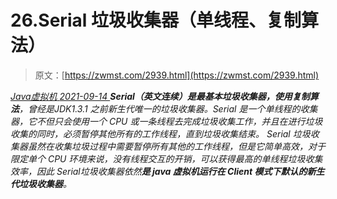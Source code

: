 <!--yml
category: 未分类
date: 0001-01-01 00:00:00
--->

# 26.Serial 垃圾收集器（单线程、复制算法）

> 原文：[https://zwmst.com/2939.html](https://zwmst.com/2939.html)

   [ *Java虚拟机* ](https://zwmst.com/java%e8%99%9a%e6%8b%9f%e6%9c%ba)*[ <time datetime="2021-09-14T18:51:08+08:00"> 2021-09-14 </time> ](https://zwmst.com/2939.html)  **Serial（英文连续）是最基本垃圾收集器，使用复制算法**，曾经是JDK1.3.1 之前新生代唯一的垃圾收集器。Serial 是一个单线程的收集器，它不但只会使用一个 CPU 或一条线程去完成垃圾收集工作，并且在进行垃圾收集的同时，必须暂停其他所有的工作线程，直到垃圾收集结束。
Serial 垃圾收集器虽然在收集垃圾过程中需要暂停所有其他的工作线程，但是它简单高效，对于限定单个 CPU 环境来说，没有线程交互的开销，可以获得最高的单线程垃圾收集效率，因此 Serial垃圾收集器依然**是 java 虚拟机运行在 Client 模式下默认的新生代垃圾收集器**。*